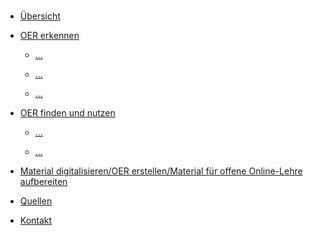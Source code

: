 <!-- docs/_sidebar.md -->

<br>

* [Übersicht](./)

* [OER erkennen](kapitel1_1.md)

  * [...](kapitel1_2.md)
  
  * [...](kapitel1_3.md)
  
  * [...](kapitel1_3.md)

* [OER finden und nutzen](kapitel2_1.md)

  * [...](kapitel2_2.md)
  
  * [...](kapitel2_3.md)

* [Material digitalisieren/OER erstellen/Material für offene Online-Lehre aufbereiten](kapitel3_1.md)

* [Quellen](/licenses/sources.md)

* [Kontakt](/contact/index)
